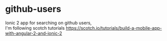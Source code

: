# github-users
Ionic 2 app for searching on github users,   
I'm following scotch tutorials https://scotch.io/tutorials/build-a-mobile-app-with-angular-2-and-ionic-2

